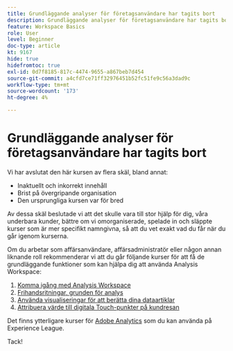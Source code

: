 ```yaml
---
title: Grundläggande analyser för företagsanvändare har tagits bort
description: Grundläggande analyser för företagsanvändare har tagits bort av flera skäl.
feature: Workspace Basics
role: User
level: Beginner
doc-type: article
kt: 9167
hide: true
hidefromtoc: true
exl-id: 0d7f8185-817c-4474-9655-a867beb7d454
source-git-commit: a4cfd7ce71ff32976451b52fc51fe9c56a3dad9c
workflow-type: tm+mt
source-wordcount: '173'
ht-degree: 4%

---
```


# Grundläggande analyser för företagsanvändare har tagits bort

Vi har avslutat den här kursen av flera skäl, bland annat:

* Inaktuellt och inkorrekt innehåll
* Brist på övergripande organisation
* Den ursprungliga kursen var för bred

Av dessa skäl beslutade vi att det skulle vara till stor hjälp för dig, våra underbara kunder, bättre om vi omorganiserade, spelade in och släppte kurser som är mer specifikt namngivna, så att du vet exakt vad du får när du går igenom kurserna.

Om du arbetar som affärsanvändare, affärsadministratör eller någon annan liknande roll rekommenderar vi att du går följande kurser för att få de grundläggande funktioner som kan hjälpa dig att använda Analysis Workspace:

1. [Komma igång med Analysis Workspace](https://experienceleague.adobe.com/?lang=sv&recommended=Analytics-U-1-2020.1.workspace)
1. [Frihandsritningar, grunden för analys](https://experienceleague.adobe.com/?lang=sv&recommended=Analytics-U-1-2020.3)
1. [Använda visualiseringar för att berätta dina dataartiklar](https://experienceleague.adobe.com/?lang=sv&recommended=Analytics-U-1-2021.1.visualizations)
1. [Attribuera värde till digitala Touch-punkter på kundresan](https://experienceleague.adobe.com/?lang=sv&recommended=Analytics-U-1-2020.2)

Det finns ytterligare kurser för [Adobe Analytics](https://experienceleague.adobe.com/?lang=sv&recommended=Analytics-U-1-2020.1.workspace) som du kan använda på Experience League.

Tack!
